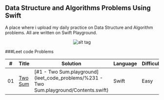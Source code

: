 ## Data Structure and Algorithms Problems Using Swift

A place where i upload my daily practice on Data Structure and Algorithm problems. All are written on Swift Playground.

<center>

![alt tag](https://raw.githubusercontent.com/mandliya/algorithms_and_ds_playground/master/image.jpg)

</center>


###Leet code Problems

| # | Title | Solution | Language | Difficulty |
|---| ----- | -------- | ---------- | ---------- |
|01| [Two Sum](https://leetcode.com/problems/two-sum/)| [#1 - Two Sum.playground](leet_code_problems/%231 - Two Sum.playground/Contents.swift)|Swift|Easy|
